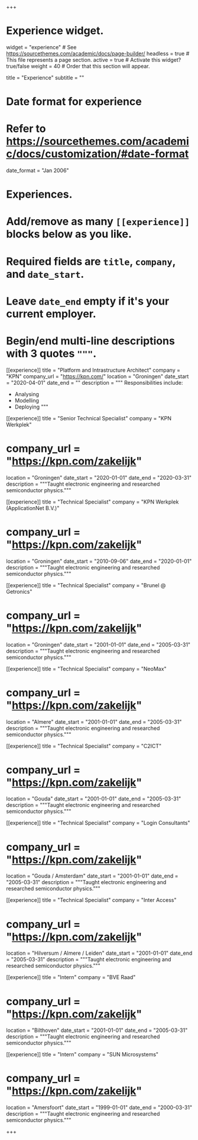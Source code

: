 +++
# Experience widget.
widget = "experience"  # See https://sourcethemes.com/academic/docs/page-builder/
headless = true  # This file represents a page section.
active = true  # Activate this widget? true/false
weight = 40  # Order that this section will appear.

title = "Experience"
subtitle = ""

# Date format for experience
#   Refer to https://sourcethemes.com/academic/docs/customization/#date-format
date_format = "Jan 2006"

# Experiences.
#   Add/remove as many `[[experience]]` blocks below as you like.
#   Required fields are `title`, `company`, and `date_start`.
#   Leave `date_end` empty if it's your current employer.
#   Begin/end multi-line descriptions with 3 quotes `"""`.
[[experience]]
  title = "Platform and Intrastructure Architect"
  company = "KPN"
  company_url = "https://kpn.com/"
  location = "Groningen"
  date_start = "2020-04-01"
  date_end = ""
  description = """
  Responsibilities include:
  
  * Analysing
  * Modelling
  * Deploying
  """

[[experience]]
  title = "Senior Technical Specialist"
  company = "KPN Werkplek"
  # company_url = "https://kpn.com/zakelijk"
  location = "Groningen"
  date_start = "2020-01-01"
  date_end = "2020-03-31"
  description = """Taught electronic engineering and researched semiconductor physics."""

[[experience]]
  title = "Technical Specialist"
  company = "KPN Werkplek (ApplicationNet B.V.)"
  # company_url = "https://kpn.com/zakelijk"
  location = "Groningen"
  date_start = "2010-09-06"
  date_end = "2020-01-01"
  description = """Taught electronic engineering and researched semiconductor physics."""

[[experience]]
  title = "Technical Specialist"
  company = "Brunel @ Getronics"
  # company_url = "https://kpn.com/zakelijk"
  location = "Groningen"
  date_start = "2001-01-01"
  date_end = "2005-03-31"
  description = """Taught electronic engineering and researched semiconductor physics."""

[[experience]]
  title = "Technical Specialist"
  company = "NeoMax"
  # company_url = "https://kpn.com/zakelijk"
  location = "Almere"
  date_start = "2001-01-01"
  date_end = "2005-03-31"
  description = """Taught electronic engineering and researched semiconductor physics."""

[[experience]]
  title = "Technical Specialist"
  company = "C2ICT"
  # company_url = "https://kpn.com/zakelijk"
  location = "Gouda"
  date_start = "2001-01-01"
  date_end = "2005-03-31"
  description = """Taught electronic engineering and researched semiconductor physics."""

[[experience]]
  title = "Technical Specialist"
  company = "Login Consultants"
  # company_url = "https://kpn.com/zakelijk"
  location = "Gouda / Amsterdam"
  date_start = "2001-01-01"
  date_end = "2005-03-31"
  description = """Taught electronic engineering and researched semiconductor physics."""

[[experience]]
  title = "Technical Specialist"
  company = "Inter Access"
  # company_url = "https://kpn.com/zakelijk"
  location = "Hilversum / Almere / Leiden"
  date_start = "2001-01-01"
  date_end = "2005-03-31"
  description = """Taught electronic engineering and researched semiconductor physics."""

[[experience]]
  title = "Intern"
  company = "BVE Raad"
  # company_url = "https://kpn.com/zakelijk"
  location = "Bilthoven"
  date_start = "2001-01-01"
  date_end = "2005-03-31"
  description = """Taught electronic engineering and researched semiconductor physics."""

[[experience]]
  title = "Intern"
  company = "SUN Microsystems"
  # company_url = "https://kpn.com/zakelijk"
  location = "Amersfoort"
  date_start = "1999-01-01"
  date_end = "2000-03-31"
  description = """Taught electronic engineering and researched semiconductor physics."""

+++
